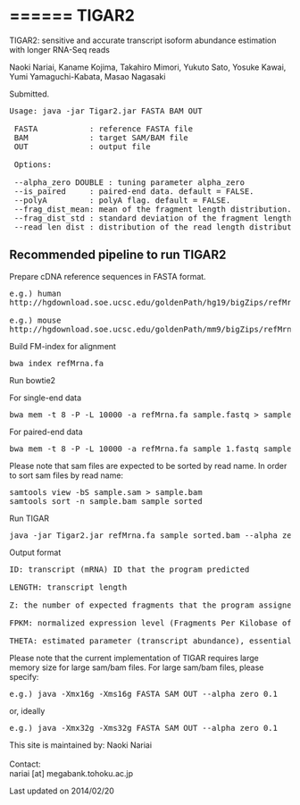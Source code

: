 ======
TIGAR2
======

TIGAR2: sensitive and accurate transcript isoform abundance estimation with longer RNA-Seq reads

Naoki Nariai, Kaname Kojima, Takahiro Mimori, Yukuto Sato, Yosuke Kawai, Yumi Yamaguchi-Kabata, Masao Nagasaki

Submitted.

<pre>
Usage: java -jar Tigar2.jar FASTA BAM OUT
 
 FASTA           : reference FASTA file
 BAM             : target SAM/BAM file
 OUT             : output file
 
 Options:
 
 --alpha_zero DOUBLE : tuning parameter alpha_zero
 --is_paired     : paired-end data. default = FALSE.
 --polyA         : polyA flag. default = FALSE.
 --frag_dist_mean: mean of the fragment length distribution.
 --frag_dist_std : standard deviation of the fragment length distribution.
 --read_len_dist : distribution of the read length distribution.
</pre>

## Recommended pipeline to run TIGAR2

Prepare cDNA reference sequences in FASTA format.

<pre>
e.g.) human
http://hgdownload.soe.ucsc.edu/goldenPath/hg19/bigZips/refMrna.fa.gz

e.g.) mouse
http://hgdownload.soe.ucsc.edu/goldenPath/mm9/bigZips/refMrna.fa.gz
</pre>

Build FM-index for alignment

<pre>
bwa index refMrna.fa
</pre>

Run bowtie2

For single-end data
<pre>
bwa mem -t 8 -P -L 10000 -a refMrna.fa sample.fastq > sample.sam
</pre>

For paired-end data
<pre>
bwa mem -t 8 -P -L 10000 -a refMrna.fa sample_1.fastq sample_2.fastq > sample.sam
</pre>

Please note that sam files are expected to be sorted by read name.
In order to sort sam files by read name:

<pre>
samtools view -bS sample.sam > sample.bam
samtools sort -n sample.bam sample_sorted
</pre>

Run TIGAR

<pre>
java -jar Tigar2.jar refMrna.fa sample_sorted.bam --alpha_zero 0.1 sample_out.txt
</pre>

Output format

<pre>
ID: transcript (mRNA) ID that the program predicted

LENGTH: transcript length

Z: the number of expected fragments that the program assigned to the transcript

FPKM: normalized expression level (Fragments Per Kilobase of exon per Million mapped fragments)

THETA: estimated parameter (transcript abundance), essentially Z divided by total mapped reads.
</pre>

Please note that the current implementation of TIGAR requires large memory size for large sam/bam files.
For large sam/bam files, please specify:
<pre>
e.g.) java -Xmx16g -Xms16g FASTA SAM OUT --alpha_zero 0.1
</pre>
or, ideally
<pre>
e.g.) java -Xmx32g -Xms32g FASTA SAM OUT --alpha_zero 0.1
</pre>

This site is maintained by:
Naoki Nariai<br>
<br>
Contact:<br>
nariai [at] megabank.tohoku.ac.jp

Last updated on 2014/02/20

